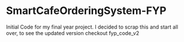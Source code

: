 # SmartCafeOrderingSystem-FYP
Initial Code for my final year project.
I decided to scrap this and start all over, to see the updated version checkout fyp_code_v2
